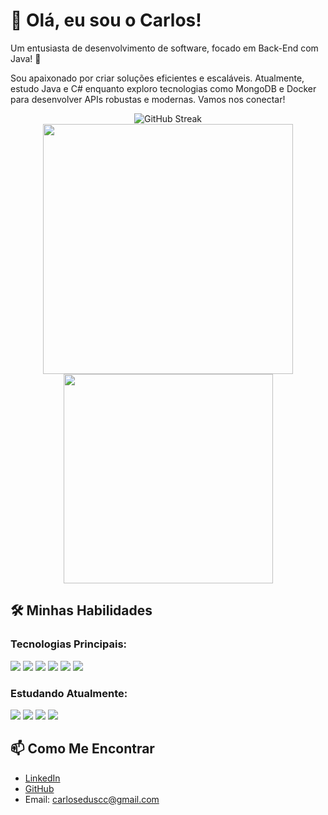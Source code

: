 # 👋 Olá, eu sou o Carlos!

Um entusiasta de desenvolvimento de software, focado em Back-End com Java! 🚀

Sou apaixonado por criar soluções eficientes e escaláveis. Atualmente, estudo Java e C# enquanto exploro tecnologias como MongoDB e Docker para desenvolver APIs robustas e modernas. Vamos nos conectar!

<div align="center">
  <img src="https://github-readme-streak-stats.herokuapp.com/?user=carloseduardoscc&theme=radical" alt="GitHub Streak"/>
  <img src="https://github-readme-stats.vercel.app/api?username=carloseduardoscc&show_icons=true&theme=radical" width="400"/>
  <img src="https://github-readme-stats.vercel.app/api/top-langs/?username=carloseduardoscc&layout=compact&theme=radical" width="335"/>
</div>

## 🛠️ Minhas Habilidades

### Tecnologias Principais:
<p align="left">
  <img src="https://img.shields.io/badge/Java-ED8B00?style=for-the-badge&logo=java&logoColor=white"/>
  <img src="https://img.shields.io/badge/Spring-6DB33F?style=for-the-badge&logo=spring&logoColor=white"/>
  <img src="https://img.shields.io/badge/JavaScript-F7DF1E?style=for-the-badge&logo=javascript&logoColor=black"/>
  <img src="https://img.shields.io/badge/PostgreSQL-336791?style=for-the-badge&logo=postgresql&logoColor=white"/>
  <img src="https://img.shields.io/badge/MongoDB-47A248?style=for-the-badge&logo=mongodb&logoColor=white"/>
  <img src="https://img.shields.io/badge/Docker-2496ED?style=for-the-badge&logo=docker&logoColor=white"/>
</p>

### Estudando Atualmente:
<p align="left">
  <img src="https://img.shields.io/badge/C Sharp-239120?style=for-the-badge&logo=c-sharp&logoColor=white"/>
  <img src="https://img.shields.io/badge/Git-F05032?style=for-the-badge&logo=git&logoColor=white"/>
  <img src="https://img.shields.io/badge/GitHub-181717?style=for-the-badge&logo=github&logoColor=white"/>
  <img src="https://img.shields.io/badge/Visual Studio Code-007ACC?style=for-the-badge&logo=visual-studio-code&logoColor=white"/>
</p>

## 📫 Como Me Encontrar

- [LinkedIn](https://www.linkedin.com/in/carloseduardoscc)
- [GitHub](https://github.com/carloseduardoscc)
- Email: carloseduscc@gmail.com
